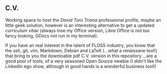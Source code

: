 ## C.V.
Working space to host the *David Toro Triana* professional profile, maybe an little geek solution, however is an interesting alternative to get a updated *curriculum vitae* (always lose my Office version, Libre Office is not too fancy looking, GDocs not run in my terminal). 

If you have an real interest in the talent of FLOSS industry, you know that the ssh, git, vim, Markdown, Debian and LaTeX (...what a renaissane tool!) that bring to you the downloable pdf C.V. version in this repository ...are a good pool of tools, of a very seasoned Open Source newbie (I didn't like the LinkedIn ego show, although in good hands is a wonderful business tool!)

